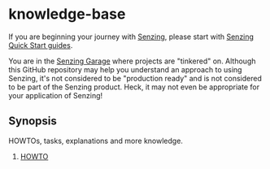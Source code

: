 # knowledge-base

If you are beginning your journey with [Senzing],
please start with [Senzing Quick Start guides].

You are in the [Senzing Garage]
where projects are "tinkered" on.
Although this GitHub repository may help you understand an approach to using Senzing,
it's not considered to be "production ready" and is not considered to be part of the Senzing product.
Heck, it may not even be appropriate for your application of Senzing!

## Synopsis

HOWTOs, tasks, explanations and more knowledge.

1. [HOWTO](HOWTO)

[Senzing]: https://senzing.com/
[Senzing Garage]: https://github.com/senzing-garage
[Senzing Quick Start guides]: https://docs.senzing.com/quickstart/
